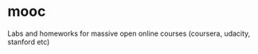 mooc
============

Labs and homeworks  for massive open online courses (coursera, udacity, stanford etc)

